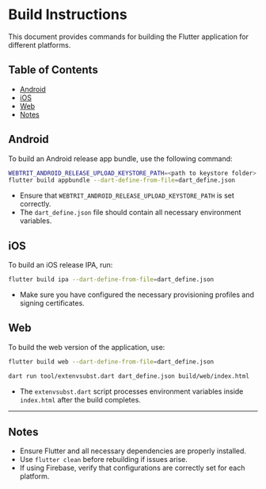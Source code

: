 # Build Instructions

This document provides commands for building the Flutter application for different platforms.

## Table of Contents
- [Android](#android)
- [iOS](#ios)
- [Web](#web)
- [Notes](#notes)

## Android

To build an Android release app bundle, use the following command:

```bash
WEBTRIT_ANDROID_RELEASE_UPLOAD_KEYSTORE_PATH=<path to keystore folder> && \
flutter build appbundle --dart-define-from-file=dart_define.json
```

- Ensure that `WEBTRIT_ANDROID_RELEASE_UPLOAD_KEYSTORE_PATH` is set correctly.
- The `dart_define.json` file should contain all necessary environment variables.

## iOS

To build an iOS release IPA, run:

```bash
flutter build ipa --dart-define-from-file=dart_define.json
```

- Make sure you have configured the necessary provisioning profiles and signing certificates.

## Web

To build the web version of the application, use:

```bash
flutter build web --dart-define-from-file=dart_define.json

dart run tool/extenvsubst.dart dart_define.json build/web/index.html
```

- The `extenvsubst.dart` script processes environment variables inside `index.html` after the build completes.

---

## Notes
- Ensure Flutter and all necessary dependencies are properly installed.
- Use `flutter clean` before rebuilding if issues arise.
- If using Firebase, verify that configurations are correctly set for each platform.

